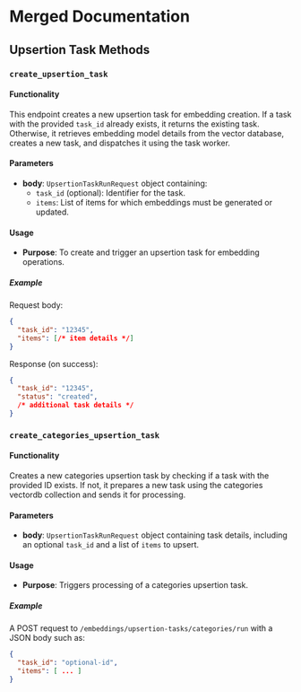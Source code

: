 # Merged Documentation

## Upsertion Task Methods

### `create_upsertion_task`

#### Functionality
This endpoint creates a new upsertion task for embedding creation. If a task with the provided `task_id` already exists, it returns the existing task. Otherwise, it retrieves embedding model details from the vector database, creates a new task, and dispatches it using the task worker.

#### Parameters
- **body**: `UpsertionTaskRunRequest` object containing:
  - `task_id` (optional): Identifier for the task.
  - `items`: List of items for which embeddings must be generated or updated.

#### Usage
- **Purpose**: To create and trigger an upsertion task for embedding operations.

##### Example
Request body:
```json
{
  "task_id": "12345",
  "items": [/* item details */]
}
```
Response (on success):
```json
{
  "task_id": "12345",
  "status": "created",
  /* additional task details */
}
```

### `create_categories_upsertion_task`

#### Functionality
Creates a new categories upsertion task by checking if a task with the provided ID exists. If not, it prepares a new task using the categories vectordb collection and sends it for processing.

#### Parameters
- **body**: `UpsertionTaskRunRequest` object containing task details, including an optional `task_id` and a list of `items` to upsert.

#### Usage
- **Purpose**: Triggers processing of a categories upsertion task.

##### Example
A POST request to `/embeddings/upsertion-tasks/categories/run` with a JSON body such as:
```json
{
  "task_id": "optional-id",
  "items": [ ... ]
}
```